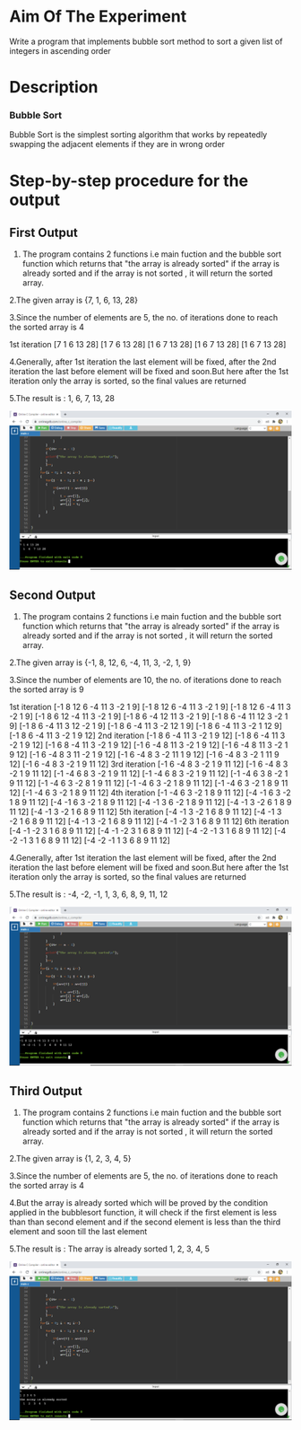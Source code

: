 # Aim Of The Experiment
Write a program that implements bubble sort method to sort a given list of integers in ascending order
# Description
### Bubble Sort
Bubble Sort is the simplest sorting algorithm that works by repeatedly swapping the adjacent elements if they are in wrong order
# Step-by-step procedure for the output
## First Output

1. The program contains 2 functions i.e main fuction and the bubble sort function which returns that "the array is already sorted" if the array is already sorted and if the array is not sorted , it will return the sorted array.

2.The given array is {7, 1, 6, 13, 28}

3.Since the number of elements are 5, the no. of iterations done to reach the sorted array is 4

1st iteration [7 1 6 13 28]
              [1 7 6 13 28]
              [1 6 7 13 28]
              [1 6 7 13 28]
              [1 6 7 13 28]
              
4.Generally, after 1st iteration the last element will be fixed, after the 2nd iteration the last before element will be fixed and soon.But here after the 1st iteration only the array is sorted, so the final values are returned

5.The result is : 1, 6, 7, 13, 28

![output](o5.png)
## Second Output

1. The program contains 2 functions i.e main fuction and the bubble sort function which returns that "the array is already sorted" if the array is already sorted and if the array is not sorted , it will return the sorted array.

2.The given array is {-1, 8, 12, 6, -4, 11, 3, -2, 1, 9}

3.Since the number of elements are 10, the no. of iterations done to reach the sorted array is 9

1st iteration [-1 8 12 6 -4 11 3 -2 1 9]
              [-1 8 12 6 -4 11 3 -2 1 9]
              [-1 8 12 6 -4 11 3 -2 1 9]
              [-1 8 6 12 -4 11 3 -2 1 9]
              [-1 8 6 -4 12 11 3 -2 1 9]
              [-1 8 6 -4 11 12 3 -2 1 9]
              [-1 8 6 -4 11 3 12 -2 1 9]
              [-1 8 6 -4 11 3 -2 12 1 9]
              [-1 8 6 -4 11 3 -2 1 12 9]
              [-1 8 6 -4 11 3 -2 1 9 12]
2nd iteration [-1 8 6 -4 11 3 -2 1 9 12]
              [-1 8 6 -4 11 3 -2 1 9 12]
              [-1 6 8 -4 11 3 -2 1 9 12]
              [-1 6 -4 8 11 3 -2 1 9 12]
              [-1 6 -4 8 11 3 -2 1 9 12]
              [-1 6 -4 8 3 11 -2 1 9 12]
              [-1 6 -4 8 3 -2 11 1 9 12]
              [-1 6 -4 8 3 -2 1 11 9 12]
              [-1 6 -4 8 3 -2 1 9 11 12]
3rd iteration [-1 6 -4 8 3 -2 1 9 11 12]
              [-1 6 -4 8 3 -2 1 9 11 12]
              [-1 -4 6 8 3 -2 1 9 11 12]
              [-1 -4 6 8 3 -2 1 9 11 12]
              [-1 -4 6 3 8 -2 1 9 11 12]
              [-1 -4 6 3 -2 8 1 9 11 12]
              [-1 -4 6 3 -2 1 8 9 11 12]
              [-1 -4 6 3 -2 1 8 9 11 12]
              [-1 -4 6 3 -2 1 8 9 11 12]
4th iteration [-1 -4 6 3 -2 1 8 9 11 12]
              [-4 -1 6 3 -2 1 8 9 11 12]
              [-4 -1 6 3 -2 1 8 9 11 12]
              [-4 -1 3 6 -2 1 8 9 11 12]
              [-4 -1 3 -2 6 1 8 9 11 12]
              [-4 -1 3 -2 1 6 8 9 11 12]
5th iteration [-4 -1 3 -2 1 6 8 9 11 12]
              [-4 -1 3 -2 1 6 8 9 11 12]
              [-4 -1 3 -2 1 6 8 9 11 12]
              [-4 -1 -2 3 1 6 8 9 11 12]
6th iteration [-4 -1 -2 3 1 6 8 9 11 12]
              [-4 -1 -2 3 1 6 8 9 11 12]
              [-4 -2 -1 3 1 6 8 9 11 12]
              [-4 -2 -1 3 1 6 8 9 11 12]
              [-4 -2 -1 1 3 6 8 9 11 12]
              
4.Generally, after 1st iteration the last element will be fixed, after the 2nd iteration the last before element will be fixed and soon.But here after the 1st iteration only the array is sorted, so the final values are returned

5.The result is : -4, -2, -1, 1, 3, 6, 8, 9, 11, 12

![output](o10.png)

## Third Output

1. The program contains 2 functions i.e main fuction and the bubble sort function which returns that "the array is already sorted" if the array is already sorted and if the array is not sorted , it will return the sorted array.

2.The given array is {1, 2, 3, 4, 5}

3.Since the number of elements are 5, the no. of iterations done to reach the sorted array is 4

4.But the array is already sorted which will be proved by the condition applied in the bubblesort function, it will check if the first element is less than than second element and if the second element is less than the third element and soon till the last element

5.The result is : The array is already sorted
                  1, 2, 3, 4, 5
                  
![output](oa5.png)

              



            

